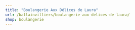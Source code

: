 ```yaml
---
title: "Boulangerie Aux Délices de Laura"
url: /ballainvilliers/boulangerie-aux-delices-de-laura/
shop: boulangerie
---
```

